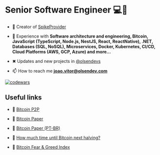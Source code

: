 
<h1>Senior Software Engineer 💻🧡</h1>

- 🧡 Creator of  [SpikeProvider](https://spiketospike.com/?referral=OLSEN)

- 💬 Experience with **Software architecture and engineering, Bitcoin, JavaScript (TypeScript, Node.js, NestJS, React, ReactNative),  .NET,  Databases (SQL, NoSQL), Microservices, Docker, Kubernetes, CI/CD, Cloud Platforms (AWS, GCP, Azure) and more...**

- ✖ Updates and new projects in [@olsendevs](https://twitter.com/olsendevs)

- 📫 How to reach me **joao.vitor@olsendev.com**

<a href="https://www.codewars.com/users/jolsendev" target="_blank"><img align="center" src="https://www.codewars.com/users/jolsendev/badges/large" alt="codewars" /> </a>
<h2>Useful links</h2>

- 🧡 [Bitcoin P2P](https://spiketospike.com/?referral=OLSEN)

- 🧡 [Bitcoin Paper](https://bitcoin.org/bitcoin.pdf)

- 🧡 [Bitcoin Paper (PT-BR)](https://bitcoin.org/files/bitcoin-paper/bitcoin_pt_br.pdf)

- 🧡 [How much time until Bitcoin next halving?](https://weeksuntilhalving.live)
  
- 🧡 [Bitcoin Fear & Greed Index](https://alternative.me/crypto/fear-and-greed-index/)


